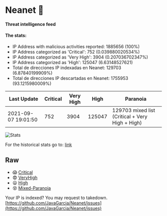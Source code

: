 # Neanet :hocho:
#### Threat intelligence feed
#### The stats:

- IP Address with malicious activities reported: 1885656 (100%)
- IP Address categorized as 'Critical':  752 (0.039880020534%)
- IP Address categorized as 'Very High':  3904 (0.207036702347%)
- IP Address categorized as 'High':  125047 (6.63148527621)
- Total de direcciones IP indexadas en Neanet:  129703 (6.87840199909%)
- Total de direcciones IP descartadas en Neanet:  1755953 (93.1215980009%)

| Last Update | Critical | Very High | High | Paranoia |
| --- | --- | --- | --- | --- |
| 2021-09-07 19:01:50 | 752 | 3904 | 125047 | 129703 mixed list (Critical + Very High + High)|

![Stats](https://docs.google.com/spreadsheets/d/e/2PACX-1vSnaNMIXVabIpDJjufMlzH7poXnshF3mgd8Is1g9ytUEzVsP5my4Trn8f-xkoLLQ38xpL3HtmUexLo6/pubchart?oid=501124687&format=image)

For the historical stats go to: [link](/stats.csv)
## Raw
- :scream: [Critical](https://raw.githubusercontent.com/JavaGarcia/Neanet/master/blacklists/neanet_critical.txt)
- :fearful: [VeryHigh](https://raw.githubusercontent.com/JavaGarcia/Neanet/master/blacklists/neanet_veryHigh.txtt)
- :frowning: [High](https://raw.githubusercontent.com/JavaGarcia/Neanet/master/blacklists/neanet_high.txt)
- :dizzy_face: [Mixed-Paranoia](https://raw.githubusercontent.com/JavaGarcia/Neanet/master/blacklists/neanet_all.txt)


Your IP is indexed? You may request to takedown. [https://github.com/JavaGarcia/Neanet/issues](https://github.com/JavaGarcia/Neanet/issues)






























































































































































































































































































































































































































































































































































































































































































































































































































































































































































































































































































































































































































































































































































































































































































































































































































































































































































































































































































































































































































































































































































































































































































































































































































































































































































































































































































































































































































































































































































































































































































































































































































































































































































































































































































































































































































































































































































































































































































































































































































































































































































































































































































































































































































































































































































































































































































































































































































































































































































































































































































































































































































































































































































































































































































































































































































































































































































































































































































































































































































































































































































































































































































































































































































































































































































































































































































































































































































































































































































































































































































































































































































































































































































































































































































































































































































































































































































































































































































































































































































































































































































































































































































































































































































































































































































































































































































































































































